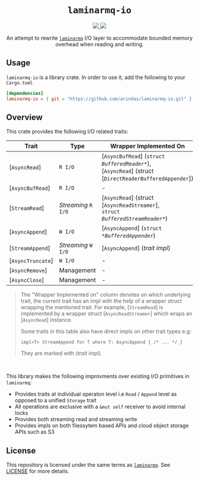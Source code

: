 <p align="center">
<h1 align="center"><code>laminarmq-io</code></h1>
</p>

<p align="center">
  <a href="https://github.com/arindas/laminarmq-io/actions/workflows/rust-ci.yml">
    <img src="https://github.com/arindas/laminarmq-io/actions/workflows/rust-ci.yml/badge.svg">
  </a>
  <a href="https://github.com/arindas/laminarmq-io/actions/workflows/rustdoc.yml">
    <img src="https://github.com/arindas/laminarmq-io/actions/workflows/rustdoc.yml/badge.svg">
  </a>
</p>

<p align="center">
An attempt to rewrite <a href="https://github.com/arindas/laminarmq"><code>laminarmq</code></a> I/O layer
to accommodate bounded memory overhead when reading and writing.
</p>

## Usage

`laminarmq-io` is a library crate. In order to use it, add the following to your `Cargo.toml`

```toml
[dependencies]
laminarmq-io = { git = "https://github.com/arindas/laminarmq-io.git" }
```

## Overview

This crate provides the following I/O related traits:

| **Trait**         | **Type**                       | **Wrapper Implemented On**                                                                                                  |
| ----------------- | ------------------------------ | --------------------------------------------------------------------------------------------------------------------------- |
| [`AsyncRead`]     | `R I/O`                        | [`AsyncBufRead`] (<code>struct <i>BufferedReader\*</i></code>),<br> [`AsyncRead`] (struct [`DirectReaderBufferedAppender`]) |
| [`AsyncBufRead`]  | `R I/O`                        | -                                                                                                                           |
| [`StreamRead`]    | _Streaming_ `R I/O`            | [`AsyncRead`] (struct [`AsyncReadStreamer`],<br> <code>struct <i>BufferedStreamReader\*</i></code>)                         |
| [`AsyncAppend`]   | `W I/O`                        | [`AsyncAppend`] (<code>struct <i>\*BufferedAppender</i></code>)                                                             |
| [`StreamAppend`]  | _Streaming_ `W I/O`            | [`AsyncAppend`] (_trait impl_)                                                                                              |
| [`AsyncTruncate`] | `W I/O`                        | -                                                                                                                           |
| [`AsyncRemove`]   | Management                     | -                                                                                                                           |
| [`AsyncClose`]    | Management <img width="200" /> | - <img width="500" />                                                                                                       |

> The "Wrapper Implemented on" column denotes on which underlying trait, the current trait has an impl with the help of a wrapper struct wrapping the mentioned trait.
> For example, [`StreamRead`] is implemented by a wrapper struct [`AsyncReadStreamer`] which wraps an [`AsyncRead`] instance.
>
> Some traits in this table also have direct impls on other trait types e.g:
>
> ```text
> impl<T> StreamAppend for T where T: AsyncAppend { /* ... */ }
> ```
>
> They are marked with (_trait impl_).

<br>

This library makes the following improvments over existing I/O primitives in `laminarmq`:

- Provides traits at individual operaton level i.e `Read` / `Append` level as opposed to a unified `Storage` trait
- All operations are exclusive with a `&mut self` receiver to avoid internal locks
- Provides both streaming read and streaming write
- Provides impls on both filessytem based APIs and cloud object storage APIs such as S3

## License

This repository is licensed under the same terms as [`laminarmq`](https://github.com/arindas/laminarmq).
See [LICENSE](https://raw.githubusercontent.com/arindas/laminarmq-io/main/LICENSE) for more details.
